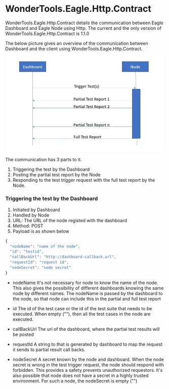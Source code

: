 # WonderTools.Eagle.Http.Contract

WonderTools.Eagle.Http.Contract details the communication between Eagle Dashboard and Eagle Node using Http. The current and the only version of WonderTools.Eagle.Http.Contract is 1.1.0

The below picture gives an overview of the communication between Dashboard and the client using WonderTools.Eagle.Http.Contract.

![WonderTools Eagle Http Contract](https://raw.githubusercontent.com/WonderTools/Eagle.Documentation/master/http-contract.JPG)

The communication has 3 parts to it.
1. Triggering the test by the Dashboard
2. Posting the partial test report by the Node
3. Responding to the test trigger request with the full test report by the Node.


### Triggering the test by the Dashboard
1. Initiated by Dashboard
2. Handled by Node
3. URL: The URL of the node registed with the dashboard
4. Method: POST
5. Payload is as shown below
```javascript
{
  "nodeName": "name of the node",
  "id": "testid",
  "callBackUrl": "http://dashboard-callback.url",
  "requestId": "request id",
  "nodeSecret": "node secret"
}
```
* nodeName
It's not necessary for node to know the name of the node. This also gives the possibility of different dashboards knowing the same node by different names. The nodeName is passed by the dashboard to the node, so that node can include this in the partial and full test report

* id
The id of the test case or the id of the test suite that needs to be executed. When empty (""), then all the test cases in the node are executed.

* callBackUrl
The url of the dashboard, where the partial test results will be posted

* requestId
A string to that is generated by dashboard to map the request it sends to partial result call backs.

* nodeSecret
A secret known by the node and dashboard. When the node secret is wrong in the test trigger request, the node should respond with forbidden. This provides a safety prevents unauthorized requestors. It's also possible that node does not have a secret in a highly trusted environment. For such a node, the nodeSecret is empty ("")


